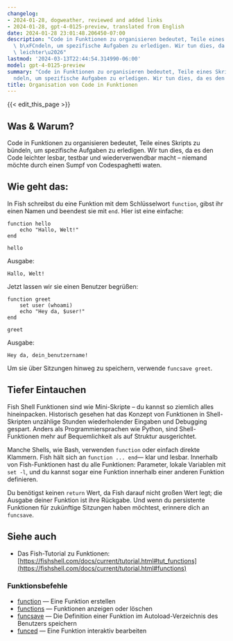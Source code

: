 ```yaml
---
changelog:
- 2024-01-28, dogweather, reviewed and added links
- 2024-01-28, gpt-4-0125-preview, translated from English
date: 2024-01-28 23:01:48.206450-07:00
description: "Code in Funktionen zu organisieren bedeutet, Teile eines Skripts zu\
  \ b\xFCndeln, um spezifische Aufgaben zu erledigen. Wir tun dies, da es den Code\
  \ leichter\u2026"
lastmod: '2024-03-13T22:44:54.314990-06:00'
model: gpt-4-0125-preview
summary: "Code in Funktionen zu organisieren bedeutet, Teile eines Skripts zu b\xFC\
  ndeln, um spezifische Aufgaben zu erledigen. Wir tun dies, da es den Code leichter\u2026"
title: Organisation von Code in Funktionen
---
```


{{< edit_this_page >}}

## Was & Warum?
Code in Funktionen zu organisieren bedeutet, Teile eines Skripts zu bündeln, um spezifische Aufgaben zu erledigen. Wir tun dies, da es den Code leichter lesbar, testbar und wiederverwendbar macht – niemand möchte durch einen Sumpf von Codespaghetti waten.

## Wie geht das:
In Fish schreibst du eine Funktion mit dem Schlüsselwort `function`, gibst ihr einen Namen und beendest sie mit `end`. Hier ist eine einfache:

```fish
function hello
    echo "Hallo, Welt!"
end

hello
```

Ausgabe:
```
Hallo, Welt!
```

Jetzt lassen wir sie einen Benutzer begrüßen:

```fish
function greet
    set user (whoami)
    echo "Hey da, $user!"
end

greet
```

Ausgabe:
```
Hey da, dein_benutzername!
```

Um sie über Sitzungen hinweg zu speichern, verwende `funcsave greet`.

## Tiefer Eintauchen
Fish Shell Funktionen sind wie Mini-Skripte – du kannst so ziemlich alles hineinpacken. Historisch gesehen hat das Konzept von Funktionen in Shell-Skripten unzählige Stunden wiederholender Eingaben und Debugging gespart. Anders als Programmiersprachen wie Python, sind Shell-Funktionen mehr auf Bequemlichkeit als auf Struktur ausgerichtet.

Manche Shells, wie Bash, verwenden `function` oder einfach direkte Klammern. Fish hält sich an `function ... end`— klar und lesbar. Innerhalb von Fish-Funktionen hast du alle Funktionen: Parameter, lokale Variablen mit `set -l`, und du kannst sogar eine Funktion innerhalb einer anderen Funktion definieren.

Du benötigst keinen `return` Wert, da Fish darauf nicht großen Wert legt; die Ausgabe deiner Funktion ist ihre Rückgabe. Und wenn du persistente Funktionen für zukünftige Sitzungen haben möchtest, erinnere dich an `funcsave`.

## Siehe auch

- Das Fish-Tutorial zu Funktionen: [https://fishshell.com/docs/current/tutorial.html#tut_functions](https://fishshell.com/docs/current/tutorial.html#functions)

### Funktionsbefehle

- [function](https://fishshell.com/docs/current/cmds/function.html) — Eine Funktion erstellen
- [functions](https://fishshell.com/docs/current/cmds/functions.html) — Funktionen anzeigen oder löschen
- [funcsave](https://fishshell.com/docs/current/cmds/funcsave.html) — Die Definition einer Funktion im Autoload-Verzeichnis des Benutzers speichern
- [funced](https://fishshell.com/docs/current/cmds/funced.html) — Eine Funktion interaktiv bearbeiten
